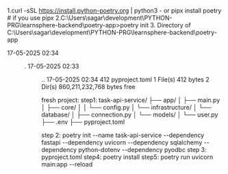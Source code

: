 1.curl -sSL https://install.python-poetry.org | python3 - or pipx install poetry # if you use pipx
2.C:\Users\sagar\development\PYTHON-PRG\learnsphere-backend\poetry-app>poetry init 3. Directory of C:\Users\sagar\development\PYTHON-PRG\learnsphere-backend\poetry-app

17-05-2025 02:34 <DIR> .
17-05-2025 02:33 <DIR> ..
17-05-2025 02:34 412 pyproject.toml
1 File(s) 412 bytes
2 Dir(s) 860,211,232,768 bytes free
  
fresh project:
step1:
task-api-service/
├── app/
│ ├── main.py
│ ├── core/
│ │ └── config.py
│ └── infrastructure/
│ └── database/
│ ├── connection.py
│ └── models/
│ └── user.py
├── .env
├── pyproject.toml

step 2: poetry init --name task-api-service --dependency fastapi --dependency uvicorn --dependency sqlalchemy --dependency python-dotenv --dependency pyodbc
step 3: pyproject.toml
step4: poetry install
step5: poetry run uvicorn main:app --reload
